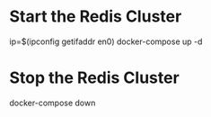 # Start the Redis Cluster
ip=$(ipconfig getifaddr en0) docker-compose up -d

# Stop the Redis Cluster
docker-compose down